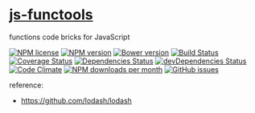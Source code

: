 [js-functools](http://aureooms.github.io/js-functools)
==

functions code bricks for JavaScript

[![NPM license](http://img.shields.io/npm/l/aureooms-js-functools.svg)](https://raw.githubusercontent.com/aureooms/js-functools/master/LICENSE)
[![NPM version](http://img.shields.io/npm/v/aureooms-js-functools.svg)](https://www.npmjs.org/package/aureooms-js-functools)
[![Bower version](http://img.shields.io/bower/v/aureooms-js-functools.svg)](http://bower.io/search/?q=aureooms-js-functools)
[![Build Status](https://travis-ci.org/aureooms/js-functools.svg)](https://travis-ci.org/aureooms/js-functools)
[![Coverage Status](https://coveralls.io/repos/aureooms/js-functools/badge.png)](https://coveralls.io/r/aureooms/js-functools)
[![Dependencies Status](https://david-dm.org/aureooms/js-functools.png)](https://david-dm.org/aureooms/js-functools#info=dependencies)
[![devDependencies Status](https://david-dm.org/aureooms/js-functools/dev-status.png)](https://david-dm.org/aureooms/js-functools#info=devDependencies)
[![Code Climate](https://codeclimate.com/github/aureooms/js-functools.png)](https://codeclimate.com/github/aureooms/js-functools)
[![NPM downloads per month](http://img.shields.io/npm/dm/aureooms-js-functools.svg)](https://www.npmjs.org/package/aureooms-js-functools)
[![GitHub issues](http://img.shields.io/github/issues/aureooms/js-functools.svg)](https://github.com/aureooms/js-functools/issues)

reference:

  - https://github.com/lodash/lodash
